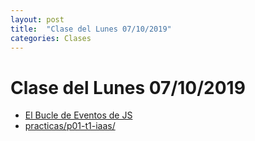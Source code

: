 ```yaml
---
layout: post
title:  "Clase del Lunes 07/10/2019"
categories: Clases
---
```


# Clase del Lunes 07/10/2019

* [El Bucle de Eventos de JS](https://ull-mii-sytws-1920.github.io/tema1-introduccion/practicas/p2-t1-c3-file-system/event-loop/)
* [practicas/p01-t1-iaas/](https://ull-mii-sytws-1920.github.io/tema1-introduccion/practicas/p01-t1-iaas/)
